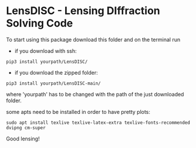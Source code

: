 # LensDISC - Lensing DIffraction Solving Code

To start using this package download this folder and on the terminal run

- if you download with ssh:
```
pip3 install yourpath/LensDISC/

```
- if you download the zipped folder:
```
pip3 install yourpath/LensDISC-main/

```
where 'yourpath' has to be changed with the path of the just downloaded folder.

some apts need to be installed in order to have pretty plots:

```
sudo apt install texlive texlive-latex-extra texlive-fonts-recommended dvipng cm-super
```

Good lensing!

